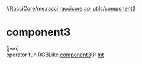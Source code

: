 //[RacciCore](../../index.md)/[me.racci.raccicore.api.utils](index.md)/[component3](component3.md)

# component3

[jvm]\
operator fun RGBLike.[component3](component3.md)(): [Int](https://kotlinlang.org/api/latest/jvm/stdlib/kotlin/-int/index.html)
